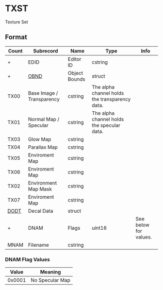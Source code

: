 TXST
====

Texture Set

## Format

Count | Subrecord | Name | Type | Info
------|-------|------|------|-----
+ | EDID | Editor ID | cstring |
+ | [OBND](Subrecords/OBND.md) | Object Bounds | struct |
 | TX00 | Base Image / Transparency | cstring | The alpha channel holds the transparency data.
 | TX01 | Normal Map / Specular | cstring | The alpha channel holds the specular data.
 | TX03 | Glow Map | cstring |
 | TX04 | Parallax Map | cstring |
 | TX05 | Enviroment Map | cstring |
 | TX06 | Enviroment Map | cstring |
 | TX02 | Environment Map Mask | cstring |
 | TX07 | Enviroment Map | cstring |
 | [DODT](Subrecords/DODT.md) | Decal Data | struct |
+ | DNAM | Flags | uint16 | See below for values.
 | MNAM | Filename | cstring |
 

### DNAM Flag Values

Value | Meaning
------|--------
0x0001 | No Specular Map
